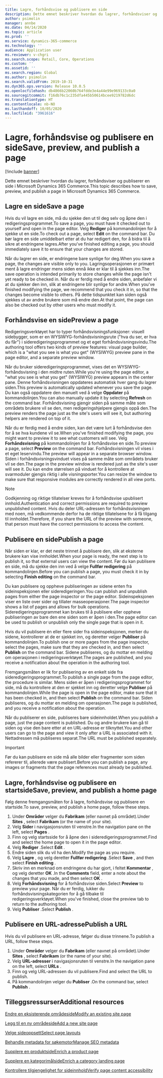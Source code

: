 ```yaml
---
title: Lagre, forhåndsvise og publisere en side
description: Dette emnet beskriver hvordan du lagrer, forhåndsviser og publiserer en side i Microsoft Dynamics 365 Commerce.
author: psimolin
manager: annbe
ms.date: 04/14/2020
ms.topic: article
ms.prod: ''
ms.service: dynamics-365-commerce
ms.technology: ''
audience: Application user
ms.reviewer: v-chgri
ms.search.scope: Retail, Core, Operations
ms.custom: ''
ms.assetid: ''
ms.search.region: Global
ms.author: psimolin
ms.search.validFrom: 2019-10-31
ms.dyn365.ops.version: Release 10.0.5
ms.openlocfilehash: db4866b22060b764fdde3e4a44e99e969133c0a0
ms.sourcegitcommit: f16db76c1c235dfa445b50614bcee9219782d6dc
ms.translationtype: HT
ms.contentlocale: nb-NO
ms.lasthandoff: 10/05/2020
ms.locfileid: "3961616"
---
```

# <a name="save-preview-and-publish-a-page"></a><span data-ttu-id="705a1-103">Lagre, forhåndsvise og publisere en side</span><span class="sxs-lookup"><span data-stu-id="705a1-103">Save, preview, and publish a page</span></span>

[!include [banner](includes/banner.md)]

<span data-ttu-id="705a1-104">Dette emnet beskriver hvordan du lagrer, forhåndsviser og publiserer en side i Microsoft Dynamics 365 Commerce.</span><span class="sxs-lookup"><span data-stu-id="705a1-104">This topic describes how to save, preview, and publish a page in Microsoft Dynamics 365 Commerce.</span></span>

## <a name="save-a-page"></a><span data-ttu-id="705a1-105">Lagre en side</span><span class="sxs-lookup"><span data-stu-id="705a1-105">Save a page</span></span>

<span data-ttu-id="705a1-106">Hvis du vil lagre en side, må du sjekke den ut til deg selv og åpne den i redigeringsprogrammet.</span><span class="sxs-lookup"><span data-stu-id="705a1-106">To save a page, you must have it checked out to yourself and open in the page editor.</span></span> <span data-ttu-id="705a1-107">Velg **Rediger** på kommandolinjen for å sjekke ut en side.</span><span class="sxs-lookup"><span data-stu-id="705a1-107">To check out a page, select **Edit** on the command bar.</span></span> <span data-ttu-id="705a1-108">Du bør lagre en side umiddelbart etter at du har redigert den, for å bidra til å sikre at endringene lagres.</span><span class="sxs-lookup"><span data-stu-id="705a1-108">After you've finished editing a page, you should immediately save it to ensure that your changes are stored.</span></span>

<span data-ttu-id="705a1-109">Når du lagrer en side, er endringene bare synlige for deg.</span><span class="sxs-lookup"><span data-stu-id="705a1-109">When you save a page, the changes are visible only to you.</span></span> <span data-ttu-id="705a1-110">Lagringsoperasjonen er primært ment å lagre endringer mens siden ennå ikke er klar til å sjekkes inn.</span><span class="sxs-lookup"><span data-stu-id="705a1-110">The save operation is intended primarily to store changes while the page isn't yet ready to be checked in.</span></span> <span data-ttu-id="705a1-111">Når du er ferdig med å endre siden, anbefaler vi at du sjekker den inn, slik at endringene blir synlige for andre.</span><span class="sxs-lookup"><span data-stu-id="705a1-111">When you've finished modifying the page, we recommend that you check it in, so that the changes become visible to others.</span></span> <span data-ttu-id="705a1-112">På dette tidspunktet kan siden også sjekkes ut av andre brukere som må endre den.</span><span class="sxs-lookup"><span data-stu-id="705a1-112">At that point, the page can also be checked out by other users who must modify it.</span></span>

## <a name="preview-a-page"></a><span data-ttu-id="705a1-113">Forhåndsvise en side</span><span class="sxs-lookup"><span data-stu-id="705a1-113">Preview a page</span></span>

<span data-ttu-id="705a1-114">Redigeringsverktøyet har to typer forhåndsvisningsfunksjoner: visuell sidebygger, som er en WYSIWYG-forhåndsvisningsrute ("hva du ser, er hva du får") i sideredigeringsprogrammet og et eget forhåndsvisningsvindu.</span><span class="sxs-lookup"><span data-stu-id="705a1-114">The authoring tool offers two kinds of preview features: visual page builder, which is a "what you see is what you get" (WYSIWYG) preview pane in the page editor, and a separate preview window.</span></span>

<span data-ttu-id="705a1-115">Når du bruker sideredigeringsprogrammet, vises det en WYSIWYG-forhåndsvisning i den midtre ruten.</span><span class="sxs-lookup"><span data-stu-id="705a1-115">While you're using the page editor, a "what you see is what you get" (WYSIWYG) preview appears in the center pane.</span></span> <span data-ttu-id="705a1-116">Denne forhåndsvisningen oppdateres automatisk hver gang du lagrer siden.</span><span class="sxs-lookup"><span data-stu-id="705a1-116">This preview is automatically updated whenever you save the page.</span></span> <span data-ttu-id="705a1-117">Du kan også oppdatere den manuelt ved å velge **Oppdater** på kommandolinjen.</span><span class="sxs-lookup"><span data-stu-id="705a1-117">You can also manually update it by selecting **Refresh** on the command bar.</span></span> <span data-ttu-id="705a1-118">Forhåndsvisning gjengir siden på samme måte som områdets brukere vil se den, men redigeringshjelpere gjengis oppå den.</span><span class="sxs-lookup"><span data-stu-id="705a1-118">The preview renders the page just as the site's users will see it, but authoring helpers are rendered on top of it.</span></span>

<span data-ttu-id="705a1-119">Når du er ferdig med å endre siden, kan det være lurt å forhåndsvise den for å se hva kundene vil se.</span><span class="sxs-lookup"><span data-stu-id="705a1-119">When you've finished modifying the page, you might want to preview it to see what customers will see.</span></span> <span data-ttu-id="705a1-120">Velg **Forhåndsvisning** på kommandolinjen for å forhåndsvise en side.</span><span class="sxs-lookup"><span data-stu-id="705a1-120">To preview a page, select **Preview** on the command bar.</span></span> <span data-ttu-id="705a1-121">Forhåndsvisningen vil vises i et eget leservindu.</span><span class="sxs-lookup"><span data-stu-id="705a1-121">The preview will appear in a separate browser window.</span></span> <span data-ttu-id="705a1-122">Siden i forhåndsvisningsvinduet vises på samme måte som områdets bruker vil se den.</span><span class="sxs-lookup"><span data-stu-id="705a1-122">The page in the preview window is rendered just as the site's user will see it.</span></span> <span data-ttu-id="705a1-123">Du kan endre størrelsen på vinduet for å kontrollere at svarmoduler gjengis riktig i alle visningsporter.</span><span class="sxs-lookup"><span data-stu-id="705a1-123">You can resize the window to make sure that responsive modules are correctly rendered in all view ports.</span></span>

> [!NOTE]
> <span data-ttu-id="705a1-124">Godkjenning og riktige tillatelser kreves for å forhåndsvise upublisert innhold.</span><span class="sxs-lookup"><span data-stu-id="705a1-124">Authentication and correct permissions are required to preview unpublished content.</span></span> <span data-ttu-id="705a1-125">Hvis du deler URL-adressen for forhåndsvisningen med noen, må vedkommende derfor ha de riktige tillatelsene for å få tilgang til innholdet.</span><span class="sxs-lookup"><span data-stu-id="705a1-125">Therefore, if you share the URL of the preview with someone, that person must have the correct permissions to access the content.</span></span>

## <a name="publish-a-page"></a><span data-ttu-id="705a1-126">Publisere en side</span><span class="sxs-lookup"><span data-stu-id="705a1-126">Publish a page</span></span>

<span data-ttu-id="705a1-127">Når siden er klar, er det neste trinnet å publisere den, slik at eksterne brukere kan vise innholdet.</span><span class="sxs-lookup"><span data-stu-id="705a1-127">When your page is ready, the next step is to publish it, so that external users can view the content.</span></span> <span data-ttu-id="705a1-128">Før du kan publisere en side, må du sjekke den inn ved å velge **Fullfør redigering** på kommandolinjen.</span><span class="sxs-lookup"><span data-stu-id="705a1-128">Before you can publish a page, you must check it in by selecting **Finish editing** on the command bar.</span></span>

<span data-ttu-id="705a1-129">Du kan publisere og oppheve publiseringen av sidene enten fra sideinspeksjonen eller sideredigeringen.</span><span class="sxs-lookup"><span data-stu-id="705a1-129">You can publish and unpublish pages from either the page inspector or the page editor.</span></span> <span data-ttu-id="705a1-130">Sideinspeksjonen viser en liste over sider og tillater masseoperasjoner.</span><span class="sxs-lookup"><span data-stu-id="705a1-130">The page inspector shows a list of pages and allows for bulk operations.</span></span> <span data-ttu-id="705a1-131">Sideredigeringsprogrammet kan brukes til å publisere eller oppheve publiseringen av bare den ene siden som er åpen i den.</span><span class="sxs-lookup"><span data-stu-id="705a1-131">The page editor can be used to publish or unpublish only the single page that is open in it.</span></span>

<span data-ttu-id="705a1-132">Hvis du vil publisere én eller flere sider fra sideinspeksjonen, merker du sidene, kontrollerer at de er sjekket inn, og deretter velger **Publiser** på kommandolinjen.</span><span class="sxs-lookup"><span data-stu-id="705a1-132">To publish one or more pages from the page inspector, select the pages, make sure that they are checked in, and then select **Publish** on the command bar.</span></span> <span data-ttu-id="705a1-133">Sidene publiseres, og du mottar en melding om operasjonen i redigeringsverktøyet.</span><span class="sxs-lookup"><span data-stu-id="705a1-133">The pages are published, and you receive a notification about the operation in the authoring tool.</span></span>

<span data-ttu-id="705a1-134">Fremgangsmåten er lik for publisering av en enkelt side fra sideredigeringsprogrammet.</span><span class="sxs-lookup"><span data-stu-id="705a1-134">To publish a single page from the page editor, the procedure is similar.</span></span> <span data-ttu-id="705a1-135">Mens siden er åpen i redigeringsprogrammet for side, må du kontrollere at den er sjekket inn og deretter velge **Publiser** på kommandolinjen.</span><span class="sxs-lookup"><span data-stu-id="705a1-135">While the page is open in the page editor, make sure that it has been checked in, and then select **Publish** on the command bar.</span></span> <span data-ttu-id="705a1-136">Siden publiseres, og du mottar en melding om operasjonen.</span><span class="sxs-lookup"><span data-stu-id="705a1-136">The page is published, and you receive a notification about the operation.</span></span>

<span data-ttu-id="705a1-137">Når du publiserer en side, publiseres bare sideinnholdet.</span><span class="sxs-lookup"><span data-stu-id="705a1-137">When you publish a page, just the page content is published.</span></span> <span data-ttu-id="705a1-138">Du og andre brukere kan gå til siden og vise den bare etter at en URL-adresse er tilknyttet.</span><span class="sxs-lookup"><span data-stu-id="705a1-138">You and other users can go to the page and view it only after a URL is associated with it.</span></span> <span data-ttu-id="705a1-139">Nettadressen må publiseres separat.</span><span class="sxs-lookup"><span data-stu-id="705a1-139">The URL must be published separately.</span></span>

> [!IMPORTANT]
> <span data-ttu-id="705a1-140">Før du kan publisere en side må alle bilder eller fragmenter som siden refererer til, allerede være publisert.</span><span class="sxs-lookup"><span data-stu-id="705a1-140">Before you can publish a page, any images or fragments that the page references must already be published.</span></span>

## <a name="save-preview-and-publish-a-home-page"></a><span data-ttu-id="705a1-141">Lagre, forhåndsvise og publisere en startside</span><span class="sxs-lookup"><span data-stu-id="705a1-141">Save, preview, and publish a home page</span></span>

<span data-ttu-id="705a1-142">Følg denne fremgangsmåten for å lagre, forhåndsvise og publisere en startside.</span><span class="sxs-lookup"><span data-stu-id="705a1-142">To save, preview, and publish a home page, follow these steps.</span></span>

1. <span data-ttu-id="705a1-143">Under **Områder** velger du **Fabrikam** (eller navnet på området).</span><span class="sxs-lookup"><span data-stu-id="705a1-143">Under **Sites** , select **Fabrikam** (or the name of your site).</span></span>
1. <span data-ttu-id="705a1-144">Velg **Sider** i navigasjonsruten til venstre.</span><span class="sxs-lookup"><span data-stu-id="705a1-144">In the navigation pane on the left, select **Pages** .</span></span>
1. <span data-ttu-id="705a1-145">Finn og velg startsside for å åpne den i sideredigeringsprogrammet.</span><span class="sxs-lookup"><span data-stu-id="705a1-145">Find and select the home page to open it in the page editor.</span></span>
1. <span data-ttu-id="705a1-146">Velg **Rediger** .</span><span class="sxs-lookup"><span data-stu-id="705a1-146">Select **Edit** .</span></span>
1. <span data-ttu-id="705a1-147">Endre siden slik du vil ha den.</span><span class="sxs-lookup"><span data-stu-id="705a1-147">Modify the page as you require.</span></span>
1. <span data-ttu-id="705a1-148">Velg **Lagre** , og velg deretter **Fullfør redigering** .</span><span class="sxs-lookup"><span data-stu-id="705a1-148">Select **Save** , and then select **Finish editing** .</span></span>
1. <span data-ttu-id="705a1-149">Skriv inn en merknad om endringene du har gjort, i feltet **Kommentar** , og velg deretter **OK** .</span><span class="sxs-lookup"><span data-stu-id="705a1-149">In the **Comments** field, enter a note about the changes that you made, and then select **OK** .</span></span>
1. <span data-ttu-id="705a1-150">Velg **Forhåndsvisning** for å forhåndsvise siden.</span><span class="sxs-lookup"><span data-stu-id="705a1-150">Select **Preview** to preview your page.</span></span> <span data-ttu-id="705a1-151">Når du er ferdig, lukker du forhåndsvisningskategorien for å gå tilbake til redigeringsverktøyet.</span><span class="sxs-lookup"><span data-stu-id="705a1-151">When you've finished, close the preview tab to return to the authoring tool.</span></span>
1. <span data-ttu-id="705a1-152">Velg **Publiser** .</span><span class="sxs-lookup"><span data-stu-id="705a1-152">Select **Publish** .</span></span>

## <a name="publish-a-url"></a><span data-ttu-id="705a1-153">Publisere en URL-adresse</span><span class="sxs-lookup"><span data-stu-id="705a1-153">Publish a URL</span></span>

<span data-ttu-id="705a1-154">Hvis du vil publisere en URL-adresse, følger du disse trinnene.</span><span class="sxs-lookup"><span data-stu-id="705a1-154">To publish a URL, follow these steps.</span></span>

1. <span data-ttu-id="705a1-155">Under **Områder** velger du **Fabrikam** (eller navnet på området).</span><span class="sxs-lookup"><span data-stu-id="705a1-155">Under **Sites** , select **Fabrikam** (or the name of your site).</span></span>
1. <span data-ttu-id="705a1-156">Velg **URL-adresser** i navigasjonsruten til venstre.</span><span class="sxs-lookup"><span data-stu-id="705a1-156">In the navigation pane on the left, select **URLs** .</span></span>
1. <span data-ttu-id="705a1-157">Finn og velg URL-adressen du vil publisere.</span><span class="sxs-lookup"><span data-stu-id="705a1-157">Find and select the URL to publish.</span></span>
1. <span data-ttu-id="705a1-158">På kommandolinjen velger du **Publiser** .</span><span class="sxs-lookup"><span data-stu-id="705a1-158">On the command bar, select **Publish** .</span></span>

## <a name="additional-resources"></a><span data-ttu-id="705a1-159">Tilleggsressurser</span><span class="sxs-lookup"><span data-stu-id="705a1-159">Additional resources</span></span>

[<span data-ttu-id="705a1-160">Endre en eksisterende områdeside</span><span class="sxs-lookup"><span data-stu-id="705a1-160">Modify an existing site page</span></span>](modify-existing-page.md)

[<span data-ttu-id="705a1-161">Legg til en ny områdeside</span><span class="sxs-lookup"><span data-stu-id="705a1-161">Add a new site page</span></span>](add-new-page.md)

[<span data-ttu-id="705a1-162">Velge sideoppsett</span><span class="sxs-lookup"><span data-stu-id="705a1-162">Select page layouts</span></span>](select-page-layouts.md)

[<span data-ttu-id="705a1-163">Behandle metadata for søkemotor</span><span class="sxs-lookup"><span data-stu-id="705a1-163">Manage SEO metadata</span></span>](manage-seo-metadata.md)

[<span data-ttu-id="705a1-164">Supplere en produktside</span><span class="sxs-lookup"><span data-stu-id="705a1-164">Enrich a product page</span></span>](enrich-product-page.md)

[<span data-ttu-id="705a1-165">Supplere en kategorimålside</span><span class="sxs-lookup"><span data-stu-id="705a1-165">Enrich a category landing page</span></span>](enrich-category-page.md)

[<span data-ttu-id="705a1-166">Kontrollere tilgjengelighet for sideinnhold</span><span class="sxs-lookup"><span data-stu-id="705a1-166">Verify page content accessibility</span></span>](verify-accessibility.md)
